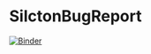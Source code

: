 # SilctonBugReport

[![Binder](https://mybinder.org/badge_logo.svg)](https://mybinder.org/v2/gh/smweis/SilctonBugReport/HEAD)
